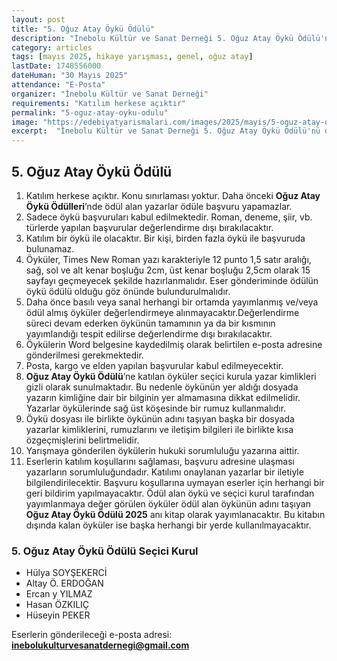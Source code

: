 ```yaml
---
layout: post
title: "5. Oğuz Atay Öykü Ödülü"
description: "İnebolu Kültür ve Sanat Derneği 5. Oğuz Atay Öykü Ödülü'nü duyurdu."
category: articles
tags: [mayıs 2025, hikaye yarışması, genel, oğuz atay]
lastDate: 1748556000
dateHuman: "30 Mayıs 2025"
attendance: "E-Posta"
organizer: "İnebolu Kültür ve Sanat Derneği"
requirements: "Katılım herkese açıktır"
permalink: "5-oguz-atay-oyku-odulu"
image: "https://edebiyatyarismalari.com/images/2025/mayis/5-oguz-atay-oyku-odulu.jpg"
excerpt:  "İnebolu Kültür ve Sanat Derneği 5. Oğuz Atay Öykü Ödülü'nü duyurdu."
---
```


## 5. Oğuz Atay Öykü Ödülü

1. Katılım herkese açıktır. Konu sınırlaması yoktur. Daha önceki **Oğuz Atay Öykü Ödülleri**’nde ödül alan yazarlar ödüle başvuru yapamazlar.
2. Sadece öykü başvuruları kabul edilmektedir. Roman, deneme, şiir, vb. türlerde yapılan başvurular değerlendirme dışı bırakılacaktır.
3. Katılım bir öykü ile olacaktır. Bir kişi, birden fazla öykü ile başvuruda bulunamaz.
4. Öyküler, Times New Roman yazı karakteriyle 12 punto 1,5 satır aralığı, sağ, sol ve alt kenar boşluğu 2cm, üst kenar boşluğu 2,5cm olarak 15 sayfayı geçmeyecek şekilde hazırlanmalıdır. Eser gönderiminde ödülün öykü ödülü olduğu göz önünde bulundurulmalıdır.
5. Daha önce basılı veya sanal herhangi bir ortamda yayımlanmış ve/veya ödül almış öyküler değerlendirmeye alınmayacaktır.Değerlendirme süreci devam ederken öykünün tamamının ya da bir kısmının yayımlandığı tespit edilirse değerlendirme dışı bırakılacaktır.
6. Öykülerin Word belgesine kaydedilmiş olarak belirtilen e-posta adresine gönderilmesi gerekmektedir.
7. Posta, kargo ve elden yapılan başvurular kabul edilmeyecektir.
8. **Oğuz Atay Öykü Ödülü**’ne katılan öyküler seçici kurula yazar kimlikleri gizli olarak sunulmaktadır. Bu nedenle öykünün yer aldığı dosyada yazarın kimliğine dair bir bilginin yer almamasına dikkat edilmelidir. Yazarlar öykülerinde sağ üst köşesinde bir rumuz kullanmalıdır.
9. Öykü dosyası ile birlikte öykünün adını taşıyan başka bir dosyada yazarlar kimliklerini, rumuzlarını ve iletişim bilgileri ile birlikte kısa özgeçmişlerini belirtmelidir.
10. Yarışmaya gönderilen öykülerin hukuki sorumluluğu yazarına aittir.
11. Eserlerin katılım koşullarını sağlaması, başvuru adresine ulaşması yazarların sorumluluğundadır. Katılımı onaylanan yazarlar bir iletiyle bilgilendirilecektir. Başvuru koşullarına uymayan eserler için herhangi bir geri bildirim yapılmayacaktır.
Ödül alan öykü ve seçici kurul tarafından yayımlanmaya değer görülen öyküler ödül alan öykünün adını taşıyan **Oğuz Atay Öykü Ödülü 2025** anı kitap olarak yayımlanacaktır. Bu kitabın dışında kalan öyküler ise başka herhangi bir yerde kullanılmayacaktır.

### 5. Oğuz Atay Öykü Ödülü Seçici Kurul

- Hülya SOYŞEKERCİ
- Altay Ö. ERDOĞAN
- Ercan y YILMAZ
- Hasan ÖZKILIÇ
- Hüseyin PEKER

Eserlerin gönderileceği e-posta adresi: **inebolukulturvesanatdernegi@gmail.com**